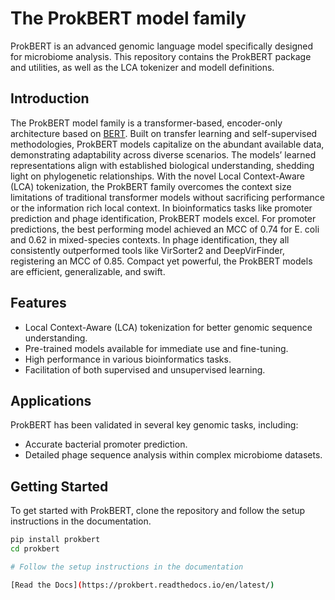 # The ProkBERT model family

ProkBERT is an advanced genomic language model specifically designed for microbiome analysis. This repository contains the ProkBERT package and utilities, as well as the LCA tokenizer and modell definitions.

## Introduction
The ProkBERT model family is a transformer-based, encoder-only architecture based on [BERT](https://github.com/google-research/bert). Built on transfer learning and self-supervised methodologies, ProkBERT models capitalize on the abundant available data, demonstrating adaptability across diverse scenarios. The models’ learned representations align with established biological understanding, shedding light on phylogenetic relationships. With the novel Local Context-Aware (LCA) tokenization, the ProkBERT family overcomes the context size limitations of traditional transformer models without sacrificing performance or the information rich local context. In bioinformatics tasks like promoter prediction and phage identification, ProkBERT models excel. For promoter predictions, the best performing model achieved an MCC of 0.74 for E. coli and 0.62 in mixed-species contexts. In phage identification, they all consistently outperformed tools like VirSorter2 and DeepVirFinder, registering an MCC of 0.85. Compact yet powerful, the ProkBERT models are efficient, generalizable, and swift.


## Features
- Local Context-Aware (LCA) tokenization for better genomic sequence understanding.
- Pre-trained models available for immediate use and fine-tuning.
- High performance in various bioinformatics tasks.
- Facilitation of both supervised and unsupervised learning.

## Applications

ProkBERT has been validated in several key genomic tasks, including:
- Accurate bacterial promoter prediction.
- Detailed phage sequence analysis within complex microbiome datasets.

## Getting Started

To get started with ProkBERT, clone the repository and follow the setup instructions in the documentation.

```bash
pip install prokbert
cd prokbert

# Follow the setup instructions in the documentation

[Read the Docs](https://prokbert.readthedocs.io/en/latest/)

